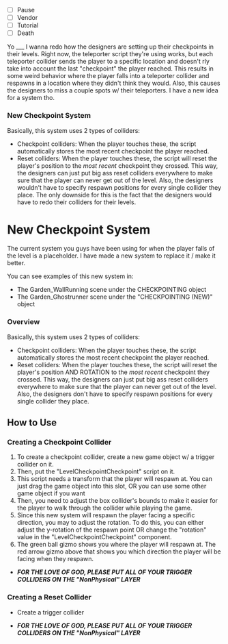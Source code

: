 - [ ] Pause
- [ ] Vendor
- [ ] Tutorial
- [ ] Death

Yo ___ I wanna redo how the designers are setting up their checkpoints in their levels. Right now, the teleporter script they're using works, but each teleporter collider sends the player to a specific location and doesn't rly take into account the last "checkpoint" the player reached. This results in some weird behavior where the player falls into a teleporter collider and respawns in a location where they didn't think they would. Also, this causes the designers to miss a couple spots w/ their teleporters. I have a new idea for a system tho.

### New Checkpoint System

Basically, this system uses 2 types of colliders:

- Checkpoint colliders: When the player touches these, the script automatically stores the most recent checkpoint the player reached.
- Reset colliders: When the player touches these, the script will reset the player's position to the *most recent* checkpoint they crossed. This way, the designers can just put big ass reset colliders everywhere to make sure that the player can never get out of the level. Also, the designers wouldn't have to specify respawn positions for every single collider they place.
The only downside for this is the fact that the designers would have to redo their colliders for their levels.

# New Checkpoint System

The current system you guys have been using for when the player falls of the level is a placeholder. I have made a new system to replace it / make it better.

You can see examples of this new system in:

- The Garden_WallRunning scene under the CHECKPOINTING object
- The Garden_Ghostrunner scene under the "CHECKPOINTING (NEW)" object

### Overview

Basically, this system uses 2 types of colliders:

- Checkpoint colliders: When the player touches these, the script automatically stores the most recent checkpoint the player reached.
- Reset colliders: When the player touches these, the script will reset the player's position AND ROTATION to the *most recent* checkpoint they crossed. This way, the designers can just put big ass reset colliders everywhere to make sure that the player can never get out of the level. Also, the designers don't have to specify respawn positions for every single collider they place.

## How to Use

### Creating a Checkpoint Collider
1. To create a checkpoint collider, create a new game object w/ a trigger collider on it.
2. Then, put the "LevelCheckpointCheckpoint" script on it.
3. This script needs a transform that the player will respawn at. You can just drag the game object into this slot, OR you can use some other game object if you want
4. Then, you need to adjust the box collider's bounds to make it easier for the player to walk through the collider while playing the game.
5. Since this new system will respawn the player facing a specific direction, you may to adjust the rotation. To do this, you can either adjust the y-rotation of the respawn point OR change the "rotation" value in the "LevelCheckpointCheckpoint" component.
6. The green ball gizmo shows you where the player will respawn at. The red arrow gizmo above that shows you which direction the player will be facing when they respawn.

- ***FOR THE LOVE OF GOD, PLEASE PUT ALL OF YOUR TRIGGER COLLIDERS ON THE "NonPhysical" LAYER***

### Creating a Reset Collider
- Create a trigger collider

- ***FOR THE LOVE OF GOD, PLEASE PUT ALL OF YOUR TRIGGER COLLIDERS ON THE "NonPhysical" LAYER***